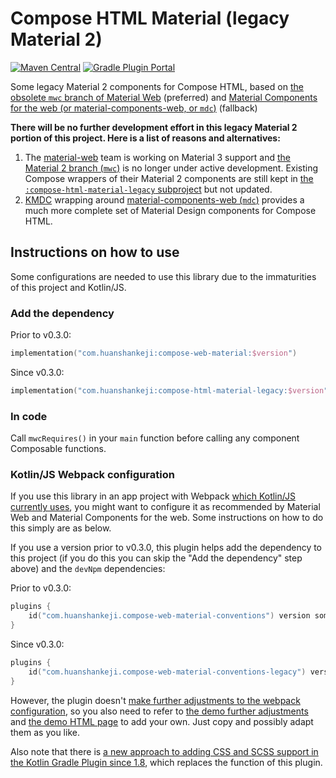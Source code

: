 # Compose HTML Material (legacy Material 2)

[![Maven Central](https://img.shields.io/maven-central/v/com.huanshankeji/compose-html-material-legacy)](https://search.maven.org/artifact/com.huanshankeji/compose-html-material-legacy)
[![Gradle Plugin Portal](https://img.shields.io/gradle-plugin-portal/v/com.huanshankeji.compose-html-material-conventions-legacy)](https://plugins.gradle.org/plugin/com.huanshankeji.compose-html-material-conventions-legacy)

Some legacy Material 2 components for Compose HTML, based on [the obsolete `mwc` branch of Material Web](https://github.com/material-components/material-web/tree/mwc) (preferred) and [Material Components for the web (or material-components-web, or `mdc`)](https://github.com/material-components/material-components-web) (fallback)

**There will be no further development effort in this legacy Material 2 portion of this project. Here is a list of reasons and alternatives:**

1. The [material-web](https://github.com/material-components/material-web) team is working on Material 3 support and [the Material 2 branch (`mwc`)](https://github.com/material-components/material-web/tree/mwc) is no longer under active development. Existing Compose wrappers of their Material 2 components are still kept in [the `:compose-html-material-legacy` subproject](/compose-html-material-legacy) but not updated.
1. [KMDC](https://github.com/mpetuska/kmdc) wrapping around [material-components-web (`mdc`)](https://github.com/material-components/material-components-web) provides a much more complete set of Material Design components for Compose HTML.

## Instructions on how to use

Some configurations are needed to use this library due to the immaturities of this project and Kotlin/JS.

### Add the dependency

Prior to v0.3.0:

```kotlin
implementation("com.huanshankeji:compose-web-material:$version")
```

Since v0.3.0:

```kotlin
implementation("com.huanshankeji:compose-html-material-legacy:$version")
```

### In code

Call `mwcRequires()` in your `main` function before calling any component Composable functions.

### Kotlin/JS Webpack configuration

If you use this library in an app project with Webpack [which Kotlin/JS currently uses](https://kotlinlang.org/docs/js-project-setup.html), you might want to configure it as recommended by Material Web and Material Components for the web. Some instructions on how to do this simply are as below.

If you use a version prior to v0.3.0, this plugin helps add the dependency to this project (if you do this you can skip the "Add the dependency" step above) and the `devNpm` dependencies:

Prior to v0.3.0:

```kotlin
plugins {
    id("com.huanshankeji.compose-web-material-conventions") version someVersion
}
```

Since v0.3.0:

```kotlin
plugins {
    id("com.huanshankeji.compose-web-material-conventions-legacy") version someVersion
}
```

However, the plugin doesn't [make further adjustments to the webpack configuration](https://kotlinlang.org/docs/js-project-setup.html#webpack-configuration-file), so you also need to refer to [the demo further adjustments](demo/webpack.config.d/further_adjustments.js) and [the demo HTML page](demo/html/demo.html) to add your own. Just copy and possibly adapt them as you like.

Also note that there is [a new approach to adding CSS and SCSS support in the Kotlin Gradle Plugin since 1.8](https://kotlinlang.org/docs/whatsnew18.html#new-approach-to-adding-css-support-to-your-project), which replaces the function of this plugin.
